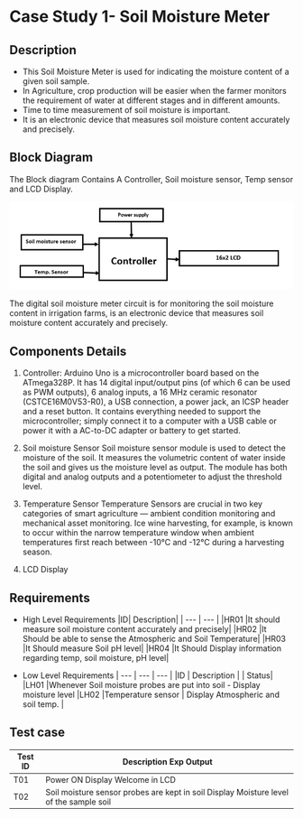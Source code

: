 # Case Study 1- Soil Moisture Meter
## Description

*	This Soil Moisture Meter is used for indicating the moisture content of a given soil sample.
*	In Agriculture, crop production will be easier when the farmer monitors the requirement of water at different stages and in different amounts. 
*	Time to time measurement of soil moisture is important.
*	It is an electronic device that measures soil moisture content accurately and precisely.


## Block Diagram
   The Block diagram Contains A Controller, Soil moisture sensor, Temp sensor and LCD Display.
   
  
   ![Block Diagram](https://github.com/ShamaTorgal/M2-EmbSys/blob/main/CaseStudy/Simple_CaseStudy/Soil_moisture_meter.png)


The digital soil moisture meter circuit is for monitoring the soil moisture content in irrigation farms, is an electronic device that measures soil moisture content accurately and precisely.

## Components Details

1.	Controller: 
Arduino Uno is a microcontroller board based on the ATmega328P. It has 14 digital input/output pins (of which 6 can be used as PWM outputs), 6 analog inputs, a 16 MHz ceramic resonator (CSTCE16M0V53-R0), a USB connection, a power jack, an ICSP header and a reset button. It contains everything needed to support the microcontroller; simply connect it to a computer with a USB cable or power it with a AC-to-DC adapter or battery to get started.


2.	Soil moisture Sensor
Soil moisture sensor module is used to detect the moisture of the soil. It measures the volumetric content of water inside the soil and gives us the moisture level as output. The module has both digital and analog outputs and a potentiometer to adjust the threshold level.
3.	Temperature Sensor
Temperature Sensors are crucial in two key categories of smart agriculture — ambient condition monitoring and mechanical asset monitoring. Ice wine harvesting, for example, is known to occur within the narrow temperature window when ambient temperatures first reach between -10°C and -12°C during a harvesting season.
4.	LCD Display

## Requirements

* High Level Requirements 
|ID|	Description|
| --- | --- |
|HR01	|It should measure soil moisture content accurately and precisely|
|HR02	|It Should be able to sense the Atmospheric and Soil Temperature|
|HR03	|It Should measure Soil pH level|
|HR04	|It Should Display information regarding temp, soil moisture, pH level|
	
* Low Level Requirements
| --- | --- | --- |
|ID	  |                                         Description |                      |  Status|
|LH01	|Whenever Soil moisture probes are put into soil -  Display moisture level
|LH02	|Temperature sensor                                                  |  Display Atmospheric and soil temp.  |

## Test case

|Test ID |	Description	Exp Output|
| --- | --- |
|T01|	Power ON	Display Welcome in LCD|
|T02	|Soil moisture sensor probes are kept in soil	Display Moisture level of the sample soil|




